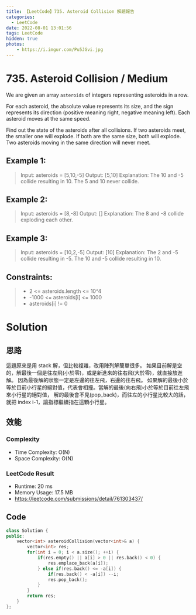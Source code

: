 ```yaml
---
title: 【LeetCode】735. Asteroid Collision 解題報告
categories:
  - LeetCode
date: 2022-08-01 13:01:56
tags: LeetCode
hidden: true
photos:
    - https://i.imgur.com/Pu5JGvi.jpg
---
```

 
# 735. Asteroid Collision / Medium
We are given an array `asteroids` of integers representing asteroids in a row.

For each asteroid, the absolute value represents its size, and the sign represents its direction (positive meaning right, negative meaning left). Each asteroid moves at the same speed.

Find out the state of the asteroids after all collisions. If two asteroids meet, the smaller one will explode. If both are the same size, both will explode. Two asteroids moving in the same direction will never meet.

<!-- more --> 
 

## Example 1:
> Input: asteroids = [5,10,-5]
> Output: [5,10]
> Explanation: The 10 and -5 collide resulting in 10. The 5 and 10 never collide.

## Example 2:
> Input: asteroids = [8,-8]
> Output: []
> Explanation: The 8 and -8 collide exploding each other.

## Example 3:
> Input: asteroids = [10,2,-5]
> Output: [10]
> Explanation: The 2 and -5 collide resulting in -5. The 10 and -5 collide resulting in 10.

## Constraints: 
> - 2 <= asteroids.length <= 10^4
> - -1000 <= asteroids[i] <= 1000
> - asteroids[i] != 0

# Solution
## 思路 

這題原來是用 stack 解，但比較複雜，改用陣列解簡單很多。
如果目前解是空的，解最後一個是往左飛(小於零)，或是新進來的往右飛(大於零)，就直接放進解。
因為最後解的狀態一定是左邊的往左飛，右邊的往右飛。
如果解的最後小於等於目前小行星的絕對值，代表會相撞。當解的最後(向右飛)小於等於目前往左飛來小行星的絕對值，
解的最後會不見(pop_back)，而往左的小行星比較大的話，就把 index i-1，讓指標繼續指在這顆小行星。

## 效能

### Complexity 
- Time Complexity: O(N) 
- Space Complexity: O(N)

### LeetCode Result

- Runtime: 20 ms
- Memory Usage: 17.5 MB 
- https://leetcode.com/submissions/detail/761303437/

## Code
```cpp
class Solution {
public:
    vector<int> asteroidCollision(vector<int>& a) {
        vector<int> res;
        for(int i = 0; i < a.size(); ++i) {
            if(res.empty() || a[i] > 0 || res.back() < 0) {
                res.emplace_back(a[i]);
            } else if(res.back() <= -a[i]) {
                if(res.back() < -a[i]) --i;
                res.pop_back();
            }
        }
        return res;
    }
};
```